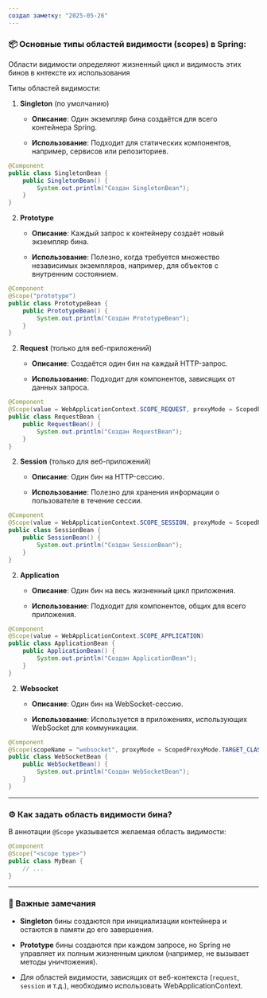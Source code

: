 ```yaml
---
создал заметку: "2025-05-26"
---
```

### 📦 Основные типы областей видимости (scopes) в Spring:

Области видимости определяют жизненный цикл и видимость этих бинов в кнтексте их использования

Типы областей видимости:
1. **Singleton** (по умолчанию)
    
    - **Описание**: Один экземпляр бина создаётся для всего контейнера Spring.
	
	- **Использование**: Подходит для статических компонентов, например, сервисов или репозиториев.
	
```java title:singleton
@Component
public class SingletonBean {
    public SingletonBean() {
        System.out.println("Создан SingletonBean");
    }
}
```

2. **Prototype**
    
    - **Описание**: Каждый запрос к контейнеру создаёт новый экземпляр бина.
    
    - **Использование**: Полезно, когда требуется множество независимых экземпляров, например, для объектов с внутренним состоянием.
	
```java title:prototype
@Component
@Scope("prototype")
public class PrototypeBean {
    public PrototypeBean() {
        System.out.println("Создан PrototypeBean");
    }
}
```

2. **Request** (только для веб-приложений)
    
    - **Описание**: Создаётся один бин на каждый HTTP-запрос.
     
    - **Использование**: Подходит для компонентов, зависящих от данных запроса.
	
```java title:request
@Component
@Scope(value = WebApplicationContext.SCOPE_REQUEST, proxyMode = ScopedProxyMode.TARGET_CLASS)
public class RequestBean {
    public RequestBean() {
        System.out.println("Создан RequestBean");
    }
}
```

2. **Session** (только для веб-приложений)
    
    - **Описание**: Один бин на HTTP-сессию.
     
    - **Использование**: Полезно для хранения информации о пользователе в течение сессии.
	
```java title:session
@Component
@Scope(value = WebApplicationContext.SCOPE_SESSION, proxyMode = ScopedProxyMode.TARGET_CLASS)
public class SessionBean {
    public SessionBean() {
        System.out.println("Создан SessionBean");
    }
}
```

2. **Application**
    
    - **Описание**: Один бин на весь жизненный цикл приложения.
     
    - **Использование**: Подходит для компонентов, общих для всего приложения.
	
```java title:application
@Component
@Scope(value = WebApplicationContext.SCOPE_APPLICATION)
public class ApplicationBean {
    public ApplicationBean() {
        System.out.println("Создан ApplicationBean");
    }
}
```

2. **Websocket**
    
    - **Описание**: Один бин на WebSocket-сессию.
    
    - **Использование**: Используется в приложениях, использующих WebSocket для коммуникации.
	
```java
@Component
@Scope(scopeName = "websocket", proxyMode = ScopedProxyMode.TARGET_CLASS)
public class WebSocketBean {
    public WebSocketBean() {
        System.out.println("Создан WebSocketBean");
    }
}
```

---
### ⚙️ Как задать область видимости бина?

В аннотации `@Scope` указывается желаемая область видимости:

```java title:scope
@Component
@Scope("<scope type>")
public class MyBean {
    // ...
}

```
---

### 🧠 Важные замечания

- **Singleton** бины создаются при инициализации контейнера и остаются в памяти до его завершения.

- **Prototype** бины создаются при каждом запросе, но Spring не управляет их полным жизненным циклом (например, не вызывает методы уничтожения).

- Для областей видимости, зависящих от веб-контекста (`request`, `session` и т.д.), необходимо использовать WebApplicationContext.